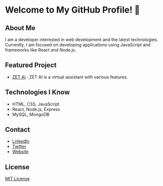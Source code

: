# Welcome to My GitHub Profile! 👋

## About Me
I am a developer interested in web development and the latest technologies. Currently, I am focused on developing applications using JavaScript and frameworks like React and Node.js.

## Featured Project
- [ZET AI](https://github.com/ZetSphere/zet-ai-v2.0) : ZET AI is a virtual assistant with various features.

## Technologies I Know
- HTML, CSS, JavaScript
- React, Node.js, Express
- MySQL, MongoDB

## Contact
- [LinkedIn](link-to-linkedin)
- [Twitter](link-to-twitter)
- [Website](link-to-website)

## License
[MIT License](link-to-license)
